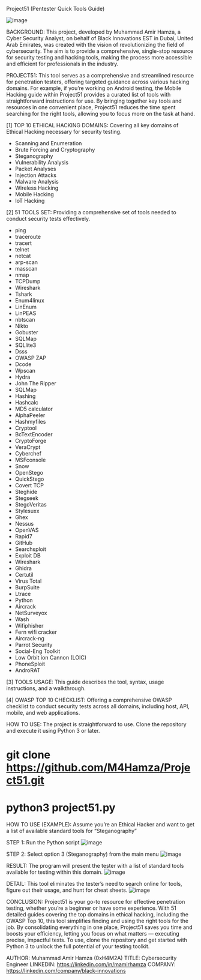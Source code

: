 Project51 (Pentester Quick Tools Guide)

![image](https://github.com/user-attachments/assets/7897dc8f-0861-47f9-98f5-8c3142a21e90)

BACKGROUND: This project, developed by Muhammad Amir Hamza, a Cyber Security Analyst, on behalf of Black Innovations EST in Dubai, United Arab Emirates, was created with the vision of revolutionizing the field of cybersecurity. The aim is to provide a comprehensive, single-stop resource for security testing and hacking tools, making the process more accessible and efficient for professionals in the industry.

PROJECT51: This tool serves as a comprehensive and streamlined resource for penetration testers, offering targeted guidance across various hacking domains. For example, if you’re working on Android testing, the Mobile Hacking guide within Project51 provides a curated list of tools with straightforward instructions for use. By bringing together key tools and resources in one convenient place, Project51 reduces the time spent searching for the right tools, allowing you to focus more on the task at hand.

[1] TOP 10 ETHICAL HACKING DOMAINS: Covering all key domains of Ethical Hacking necessary for security testing.
- Scanning and Enumeration
- Brute Forcing and Cryptography
- Steganography
- Vulnerability Analysis
- Packet Analyses
- Injection Attacks
- Malware Analysis
- Wireless Hacking
- Mobile Hacking 
- IoT Hacking

[2] 51 TOOLS SET: Providing a comprehensive set of tools needed to conduct security tests effectively.
- ping
- traceroute
- tracert
- telnet
- netcat
- arp-scan
- masscan
- nmap
- TCPDump
- Wireshark
- Tshark
- Enum4linux
- LinEnum
- LinPEAS
- nbtscan
- Nikto
- Gobuster
- SQLMap
- SQLlite3
- Dsss
- OWASP ZAP
- Dcode
- Wpscan
- Hydra
- John The Ripper
- SQLMap
- Hashing
- Hashcalc		
- MD5 calculator		
- AlphaPeeler		
- Hashmyfiles   		
- Cryptool      		
- BcTextEncoder		
- CryptoForge   		
- VeraCrypt     		
- Cyberchef
- MSFconsole
- Snow
- OpenStego
- QuickStego
- Covert TCP
- Steghide  
- Stegseek  
- StegoVeritas  
- Stylesuxx     
- Ghex 
- Nessus
- OpenVAS
- Rapid7
- GitHub
- Searchsploit 
- Exploit DB
- Wireshark
- Ghidra
- Certutil
- Virus Total
- BurpSuite
- Ltrace
- Python
- Aircrack
- NetSurveyox
- Wash
- Wifiphisher
- Fern wifi cracker
- Aircrack-ng
- Parrot Security
- Social-Eng Toolkit
- Low Orbit ion Cannon (LOIC)
- PhoneSploit
- AndroRAT

[3] TOOLS USAGE: This guide describes the tool, syntax, usage instructions, and a walkthrough.

[4] OWASP TOP 10 CHECKLIST: Offering a comprehensive OWASP checklist to conduct security tests across all domains, including host, API, mobile, and web applications.

HOW TO USE: The project is straightforward to use. Clone the repository and execute it using Python 3 or later.
# git clone https://github.com/M4Hamza/Project51.git

# python3 project51.py

HOW TO USE (EXAMPLE): Assume you’re an Ethical Hacker and want to get a list of available standard tools for “Steganography”

STEP 1: Run the Python script
![image](https://github.com/user-attachments/assets/644c546c-f55d-4fba-b5cb-1948054b145d)

STEP 2: Select option 3 (Steganography) from the main menu
![image](https://github.com/user-attachments/assets/698184c0-dc74-4c96-b28a-d8e8f237526b)

RESULT: The program will present the tester with a list of standard tools available for testing within this domain.
![image](https://github.com/user-attachments/assets/a30712ff-8a3f-49c9-8f78-749082dfe061)

DETAIL: This tool eliminates the tester’s need to search online for tools, figure out their usage, and hunt for cheat sheets.
![image](https://github.com/user-attachments/assets/3fc8d26c-6f9e-4e7a-9ac2-db5d92a6758e)

CONCLUSION: Project51 is your go-to resource for effective penetration testing, whether you’re a beginner or have some experience. With 51 detailed guides covering the top domains in ethical hacking, including the OWASP Top 10, this tool simplifies finding and using the right tools for the job. By consolidating everything in one place, Project51 saves you time and boosts your efficiency, letting you focus on what matters — executing precise, impactful tests. To use, clone the repository and get started with Python 3 to unlock the full potential of your testing toolkit.

AUTHOR: Muhammad Amir Hamza (0xH4M2A)
TITLE: Cybersecurity Engineer
LINKEDIN: https://linkedin.com/in/mamirhamza
COMPANY: https://linkedin.com/company/black-innovations
